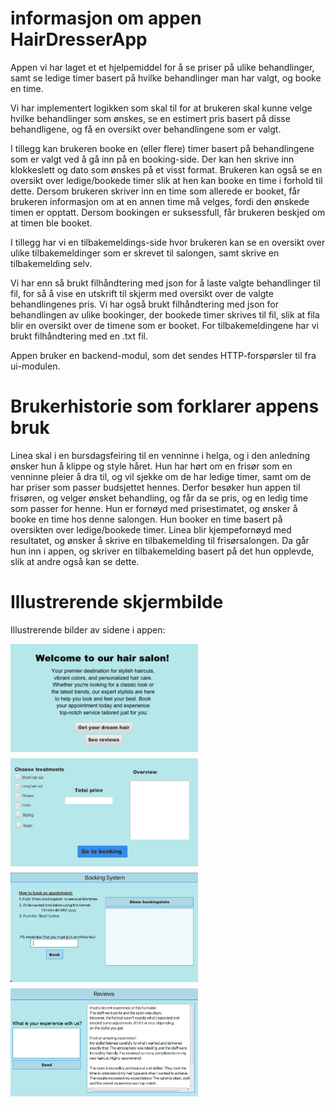 
# informasjon om appen HairDresserApp

Appen vi har laget et et hjelpemiddel for å se priser på ulike behandlinger, samt se ledige timer basert på hvilke behandlinger man har valgt, og booke en time.

Vi har implementert logikken som skal til for at brukeren skal kunne velge hvilke behandlinger som ønskes, se en estimert pris basert på disse behandligene, og få en oversikt over behandlingene som er valgt. 

I tillegg kan brukeren booke en (eller flere) timer basert på behandlingene som er valgt ved å gå inn på en booking-side. Der kan hen skrive inn klokkeslett og dato som ønskes på et visst format. Brukeren kan også se en oversikt over ledige/bookede timer slik at hen kan booke en time i forhold til dette. Dersom brukeren skriver inn en time som allerede er booket, får brukeren informasjon om at en annen time må velges, fordi den ønskede timen er opptatt. Dersom bookingen er suksessfull, får brukeren beskjed om at timen ble booket.

I tillegg har vi en tilbakemeldings-side hvor brukeren kan se en oversikt over ulike tilbakemeldinger som er skrevet til salongen, samt skrive en tilbakemelding selv.

Vi har enn så brukt filhåndtering med json for å laste valgte behandlinger til fil, for så å vise en utskrift til skjerm med oversikt over de valgte behandlingenes pris.
Vi har også brukt filhåndtering med json for behandlingen av ulike bookinger, der bookede timer skrives til fil, slik at fila blir en oversikt over de timene som er booket.
For tilbakemeldingene har vi brukt filhåndtering med en .txt fil.

Appen bruker en backend-modul, som det sendes HTTP-forspørsler til fra ui-modulen.

# Brukerhistorie som forklarer appens bruk

Linea skal i en bursdagsfeiring til en venninne i helga, og i den anledning ønsker hun å klippe og style håret. Hun har hørt om en frisør som en venninne pleier å dra til, og vil sjekke om de har ledige timer, samt om de har priser som passer budsjettet hennes. Derfor besøker hun appen til frisøren, og velger ønsket behandling, og får da se pris, og en ledig time som passer for henne. Hun er fornøyd med prisestimatet, og ønsker å booke en time hos denne salongen. Hun booker en time basert på oversikten over ledige/bookede timer.
Linea blir kjempefornøyd med resultatet, og ønsker å skrive en tilbakemelding til frisørsalongen. Da går hun inn i appen, og skriver en tilbakemelding basert på det hun opplevde, slik at andre også kan se dette.

# Illustrerende skjermbilde

Illustrerende bilder av sidene i appen:
<div style="display: flex; flex-wrap: wrap; gap: 10px;">
  <img src="docs/release3/pictures/welcome.png" alt="Velkommen-side" width="300"/>
  <img src="docs/release3/pictures/treatments.png" alt="Behandlingsvalg-side" width="300"/>
  <img src="docs/release3/pictures/booking.png" alt="Booking-side" width="300"/>
  <img src="docs/release3/pictures/reviews.png" alt="Reviews-side" width="300"/>
</div>

